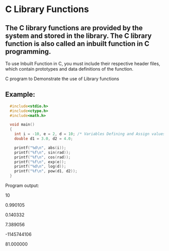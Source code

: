 # C Library Functions

## The C library functions are provided by the system and stored in the library. The C library function is also called an inbuilt function in C programming.

To use Inbuilt Function in C, you must include their respective header files, which contain prototypes and data definitions of the function.

C program to Demonstrate the use of Library functions

## Example:

```c
  #include<stdio.h>
  #include<ctype.h>
  #include<math.h>

  void main()
  {
    int i = -10, e = 2, d = 10; /* Variables Defining and Assign values */  float rad = 1.43;
    double d1 = 3.0, d2 = 4.0;

    printf("%d\n", abs(i));
    printf("%f\n", sin(rad));
    printf("%f\n", cos(rad));
    printf("%f\n", exp(e));
    printf("%d\n", log(d));
    printf("%f\n", pow(d1, d2));    
  }
```

Program output:

10

0.990105

0.140332

7.389056

-1145744106

81.000000


